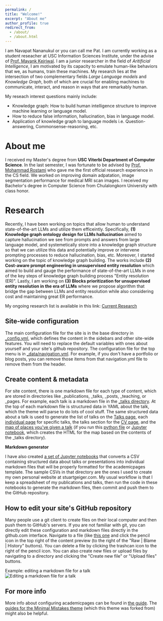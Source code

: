 ```yaml
---
permalink: /
title: "Welcome!"
excerpt: "About me"
author_profile: true
redirect_from: 
  - /about/
  - /about.html
---
```


I am Navapat Nananukul or you can call me Pat. I am currently working as a student reseacher at USC Information Sciences Institute, under the advise of [Prof. Mayank Kejriwal](https://viterbi.usc.edu/directory/faculty/Kejriwal/Mayank). I am a junior researcher in the field of _Aritificial Intelligence_, I am motivated by its capacity to emulate human-like behaviors that we, as humans, train these machines. My research lies at the intersection of two complementary fields _Large Language models_ and _Knowledge Graph_, both of which are crucial for enabling machines to communicate, interact, and reason in ways that are remarkably human.

My reseach interest questions mainly include:

- Knowledge graph: How to build human intelligence structure to improve machine learning or language model.
- How to reduce false information, hallucination, bias in language model.
- Application of knowledge graph to language models i.e. Question-answering, Commonsense-reasoning, etc.



About me
======

I received my Master's degree from **USC Viterbi Department of Computer Science**. In the last semester, I was fortunate to be advised by [Prof. Mohammad Rostami](https://viterbi.usc.edu/directory/faculty/Rostami/Mohammad) who gave me the first official research experience in the CS field. We worked on improving domain adpatation, image segmentation performance for medical MRI scan images. I received my Bachelor's degree in Computer Science from Chulalongkorn University with class honor.

Research
======

Recently, I have been working on topics that allow human to understand state-of-the-art LLMs and utilize them efficeintly. Specifically, **(1) Knowledge graph ontology design for LLMs hallucination** aimed to capture hallucination we see from prompts and answers from large language model, and systemetically store into a knowledge graph structure so that we can utilize this data and potentially improve or intervene prompting processes to reduce hallucination, bias, etc. Moreover, I started working on the topic of knowledge graph building. The works include **(2) Cost-aware prompt engineering in unsupervised entity resolution** which aimed to build and gauge the performance of state-of-the-art LLMs in one of the key steps of knowledge graph building process "Entity resolution (ER)". Lastly, I am working on **(3) Blocks prioritization for unsupervised entity resolution in the era of LLMs** where we propose algorithm that bridge the gap between LLMs and entity resolution while also considering cost and maintaining great ER performance.

My ongoing research list is available in this link: [Current Research](https://navapatn.github.io/talks/)

Site-wide configuration
------
The main configuration file for the site is in the base directory in [_config.yml](https://github.com/academicpages/academicpages.github.io/blob/master/_config.yml), which defines the content in the sidebars and other site-wide features. You will need to replace the default variables with ones about yourself and your site's github repository. The configuration file for the top menu is in [_data/navigation.yml](https://github.com/academicpages/academicpages.github.io/blob/master/_data/navigation.yml). For example, if you don't have a portfolio or blog posts, you can remove those items from that navigation.yml file to remove them from the header. 

Create content & metadata
------
For site content, there is one markdown file for each type of content, which are stored in directories like _publications, _talks, _posts, _teaching, or _pages. For example, each talk is a markdown file in the [_talks directory](https://github.com/academicpages/academicpages.github.io/tree/master/_talks). At the top of each markdown file is structured data in YAML about the talk, which the theme will parse to do lots of cool stuff. The same structured data about a talk is used to generate the list of talks on the [Talks page](https://academicpages.github.io/talks), each [individual page](https://academicpages.github.io/talks/2012-03-01-talk-1) for specific talks, the talks section for the [CV page](https://academicpages.github.io/cv), and the [map of places you've given a talk](https://academicpages.github.io/talkmap.html) (if you run this [python file](https://github.com/academicpages/academicpages.github.io/blob/master/talkmap.py) or [Jupyter notebook](https://github.com/academicpages/academicpages.github.io/blob/master/talkmap.ipynb), which creates the HTML for the map based on the contents of the _talks directory).

**Markdown generator**

I have also created [a set of Jupyter notebooks](https://github.com/academicpages/academicpages.github.io/tree/master/markdown_generator
) that converts a CSV containing structured data about talks or presentations into individual markdown files that will be properly formatted for the academicpages template. The sample CSVs in that directory are the ones I used to create my own personal website at stuartgeiger.com. My usual workflow is that I keep a spreadsheet of my publications and talks, then run the code in these notebooks to generate the markdown files, then commit and push them to the GitHub repository.

How to edit your site's GitHub repository
------
Many people use a git client to create files on their local computer and then push them to GitHub's servers. If you are not familiar with git, you can directly edit these configuration and markdown files directly in the github.com interface. Navigate to a file (like [this one](https://github.com/academicpages/academicpages.github.io/blob/master/_talks/2012-03-01-talk-1.md) and click the pencil icon in the top right of the content preview (to the right of the "Raw | Blame | History" buttons). You can delete a file by clicking the trashcan icon to the right of the pencil icon. You can also create new files or upload files by navigating to a directory and clicking the "Create new file" or "Upload files" buttons. 

Example: editing a markdown file for a talk
![Editing a markdown file for a talk](/images/editing-talk.png)

For more info
------
More info about configuring academicpages can be found in [the guide](https://academicpages.github.io/markdown/). The [guides for the Minimal Mistakes theme](https://mmistakes.github.io/minimal-mistakes/docs/configuration/) (which this theme was forked from) might also be helpful.
